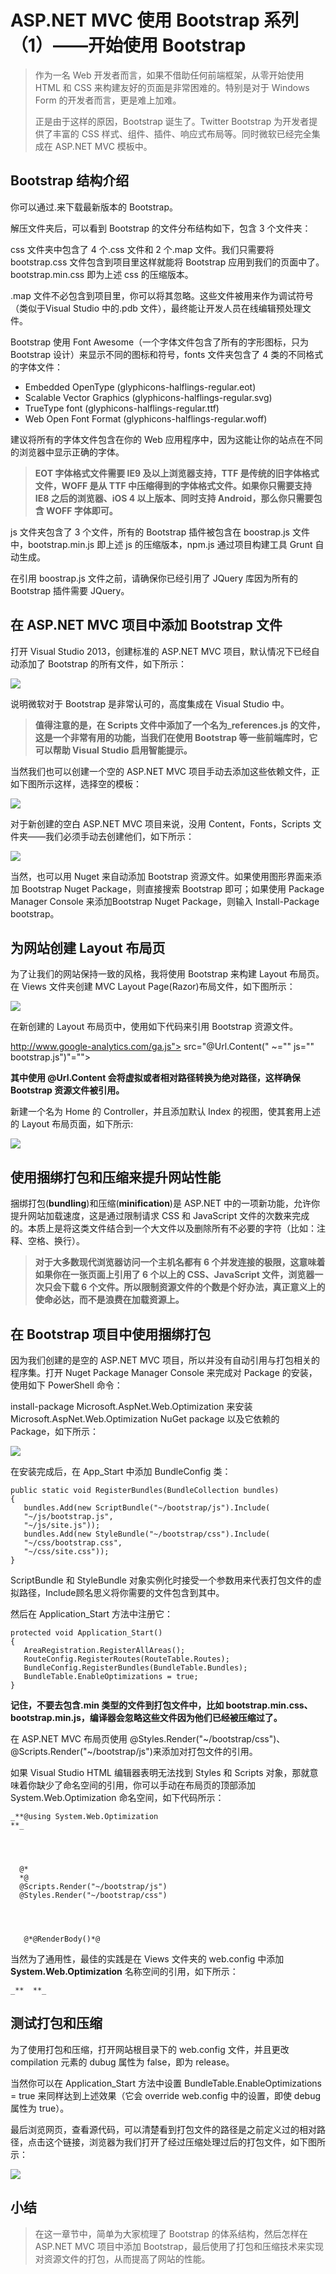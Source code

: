 
# ASP.NET MVC 使用 Bootstrap 系列（1）——开始使用 Bootstrap 

> 作为一名 Web 开发者而言，如果不借助任何前端框架，从零开始使用 HTML 和 CSS 来构建友好的页面是非常困难的。特别是对于 Windows Form 的开发者而言，更是难上加难。
>
> 正是由于这样的原因，Bootstrap 诞生了。Twitter Bootstrap 为开发者提供了丰富的 CSS 样式、组件、插件、响应式布局等。同时微软已经完全集成在 ASP.NET MVC 模板中。

## Bootstrap 结构介绍

你可以通过.来下载最新版本的 Bootstrap。

解压文件夹后，可以看到 Bootstrap 的文件分布结构如下，包含 3 个文件夹：

css 文件夹中包含了 4 个.css 文件和 2 个.map 文件。我们只需要将 bootstrap.css 文件包含到项目里这样就能将 Bootstrap 应用到我们的页面中了。bootstrap.min.css 即为上述 css 的压缩版本。

.map 文件不必包含到项目里，你可以将其忽略。这些文件被用来作为调试符号（类似于Visual Studio 中的.pdb 文件），最终能让开发人员在线编辑预处理文件。

Bootstrap 使用 Font Awesome（一个字体文件包含了所有的字形图标，只为 Bootstrap 设计）来显示不同的图标和符号，fonts 文件夹包含了 4 类的不同格式的字体文件：

* Embedded OpenType (glyphicons-halflings-regular.eot)
* Scalable Vector Graphics (glyphicons-halflings-regular.svg)
* TrueType font (glyphicons-halflings-regular.ttf)
* Web Open Font Format (glyphicons-halflings-regular.woff)

建议将所有的字体文件包含在你的 Web 应用程序中，因为这能让你的站点在不同的浏览器中显示正确的字体。

> **EOT 字体格式文件需要 IE9 及以上浏览器支持，TTF 是传统的旧字体格式文件，WOFF 是从 TTF 中压缩得到的字体格式文件。如果你只需要支持 IE8 之后的浏览器、iOS 4 以上版本、同时支持 Android，那么你只需要包含 WOFF 字体即可。**

js 文件夹包含了 3 个文件，所有的 Bootstrap 插件被包含在 boostrap.js 文件中，bootstrap.min.js 即上述 js 的压缩版本，npm.js 通过项目构建工具 Grunt 自动生成。

在引用 boostrap.js 文件之前，请确保你已经引用了 JQuery 库因为所有的 Bootstrap 插件需要 JQuery。

## 在 ASP.NET MVC 项目中添加 Bootstrap 文件

打开 Visual Studio 2013，创建标准的 ASP.NET MVC 项目，默认情况下已经自动添加了 Bootstrap 的所有文件，如下所示：

![][1]

说明微软对于 Bootstrap 是非常认可的，高度集成在 Visual Studio 中。

> **值得注意的是，在 Scripts 文件中添加了一个名为_references.js 的文件，这是一个非常有用的功能，当我们在使用 Bootstrap 等一些前端库时，它可以帮助 Visual Studio 启用智能提示。**

当然我们也可以创建一个空的 ASP.NET MVC 项目手动去添加这些依赖文件，正如下图所示这样，选择空的模板：

![][2]

对于新创建的空白 ASP.NET MVC 项目来说，没用 Content，Fonts，Scripts 文件夹——我们必须手动去创建他们，如下所示：

![][3]

当然，也可以用 Nuget 来自动添加 Bootstrap 资源文件。如果使用图形界面来添加 Bootstrap Nuget Package，则直接搜索 Bootstrap 即可；如果使用 Package Manager Console 来添加Bootstrap Nuget Package，则输入 Install-Package bootstrap。

## 为网站创建 Layout 布局页

为了让我们的网站保持一致的风格，我将使用 Bootstrap 来构建 Layout 布局页。在 Views 文件夹创建 MVC Layout Page(Razor)布局文件，如下图所示：

![][4]

在新创建的 Layout 布局页中，使用如下代码来引用 Bootstrap 资源文件。



http://www.google-analytics.com/ga.js"> src="@Url.Content(" ~="" js="" bootstrap.js")"="">

**其中使用 @Url.Content 会将虚拟或者相对路径转换为绝对路径，这样确保 Bootstrap 资源文件被引用。**

新建一个名为 Home 的 Controller，并且添加默认 Index 的视图，使其套用上述的 Layout 布局页面，如下所示:

![][5]

## 使用捆绑打包和压缩来提升网站性能

捆绑打包(**bundling**)和压缩(**minification**)是 ASP.NET 中的一项新功能，允许你提升网站加载速度，这是通过限制请求 CSS 和 JavaScript 文件的次数来完成的。本质上是将这类文件结合到一个大文件以及删除所有不必要的字符（比如：注释、空格、换行）。

> **对于大多数现代浏览器访问一个主机名都有 6 个并发连接的极限，这意味着如果你在一张页面上引用了 6 个以上的 CSS、JavaScript 文件，浏览器一次只会下载 6 个文件。所以限制资源文件的个数是个好办法，真正意义上的使命必达，而不是浪费在加载资源上。**

## 在 Bootstrap 项目中使用捆绑打包

因为我们创建的是空的 ASP.NET MVC 项目，所以并没有自动引用与打包相关的程序集。打开 Nuget Package Manager Console 来完成对 Package 的安装，使用如下 PowerShell 命令：

install-package Microsoft.AspNet.Web.Optimization 来安装Microsoft.AspNet.Web.Optimization NuGet package 以及它依赖的 Package，如下所示：

![][6]  


在安装完成后，在 App_Start 中添加 BundleConfig 类：

    public static void RegisterBundles(BundleCollection bundles)
    {
       bundles.Add(new ScriptBundle("~/bootstrap/js").Include(
       "~/js/bootstrap.js",
       "~/js/site.js"));
       bundles.Add(new StyleBundle("~/bootstrap/css").Include(
       "~/css/bootstrap.css",
       "~/css/site.css"));
    }

ScriptBundle 和 StyleBundle 对象实例化时接受一个参数用来代表打包文件的虚拟路径，Include顾名思义将你需要的文件包含到其中。

然后在 Application_Start 方法中注册它：

    protected void Application_Start()
    {
       AreaRegistration.RegisterAllAreas();
       RouteConfig.RegisterRoutes(RouteTable.Routes);
       BundleConfig.RegisterBundles(BundleTable.Bundles);
       BundleTable.EnableOptimizations = true;
    }

**记住，不要去包含.min 类型的文件到打包文件中，比如 bootstrap.min.css、bootstrap.min.js，编译器会忽略这些文件因为他们已经被压缩过了。**

在 ASP.NET MVC 布局页使用 @Styles.Render("~/bootstrap/css")、@Scripts.Render("~/bootstrap/js")来添加对打包文件的引用。

如果 Visual Studio HTML 编辑器表明无法找到 Styles 和 Scripts 对象，那就意味着你缺少了命名空间的引用，你可以手动在布局页的顶部添加 System.Web.Optimization 命名空间，如下代码所示：

    _**@using System.Web.Optimization
    **_
    
     
      
      
      @*
      *@
      @Scripts.Render("~/bootstrap/js")
      @Styles.Render("~/bootstrap/css")
     
     
      

       @*@RenderBody()*@
     

    
    

当然为了通用性，最佳的实践是在 Views 文件夹的 web.config 中添加 **System.Web.Optimization** 名称空间的引用，如下所示：

    
      
      
      
      
      
    _**  **_
    

## 测试打包和压缩

为了使用打包和压缩，打开网站根目录下的 web.config 文件，并且更改 compilation 元素的 dubug 属性为 false，即为 release。

    

      

      

    

当然你可以在 Application_Start 方法中设置 BundleTable.EnableOptimizations = true 来同样达到上述效果（它会 override web.config 中的设置，即使 debug 属性为 true）。

最后浏览网页，查看源代码，可以清楚看到打包文件的路径是之前定义过的相对路径，点击这个链接，浏览器为我们打开了经过压缩处理过后的打包文件，如下图所示：

![][7]

## 小结

> 在这一章节中，简单为大家梳理了 Bootstrap 的体系结构，然后怎样在 ASP.NET MVC 项目中添加 Bootstrap，最后使用了打包和压缩技术来实现对资源文件的打包，从而提高了网站的性能。

 

[1]: http://images.cnitblog.com/blog/299214/201503/250213570999790.png
[2]: http://images.cnitblog.com/blog/299214/201503/250213578492420.png
[3]: http://images.cnitblog.com/blog/299214/201503/250213584272764.png
[4]: http://images.cnitblog.com/blog/299214/201503/250213589744864.png
[5]: http://images.cnitblog.com/blog/299214/201503/250213594894422.png
[6]: http://images.cnitblog.com/blog/299214/201503/250213599741036.png
[7]: http://images.cnitblog.com/blog/299214/201503/250214004899594.png